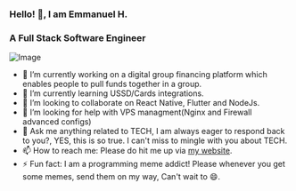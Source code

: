 ### Hello! 👋, I am Emmanuel H.
### A Full Stack Software Engineer


![Image](https://www.masterdc.com/images/photos/best-music-for-programmers.jpg)

- 🔭 I’m currently working on a digital group financing platform which enables people to pull funds together in a group.
- 🌱 I’m currently learning USSD/Cards integrations.
- 👯 I’m looking to collaborate on React Native, Flutter and NodeJs.
- 🤔 I’m looking for help with VPS managment(Nginx and Firewall advanced configs)
- 💬 Ask me anything related to TECH, I am always eager to respond back to you?, YES, this is so true. I can't miss to mingle with you about TECH.
- 📫 How to reach me: Please do hit me up via [my website](https://www.emmanuelhakorimana.me/).
- ⚡ Fun fact: I am a programming meme addict! Please whenever you get some memes, send them on my way, Can't wait to 😄. 

